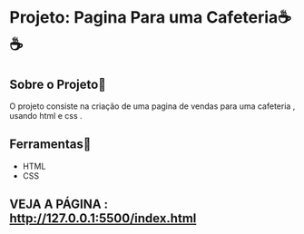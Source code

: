 <h1>
   <p>Projeto: Pagina Para uma Cafeteria☕☕<p> 
</h1>

## Sobre o  Projeto📃
 
 O projeto consiste na criação  de uma  pagina de vendas  para uma cafeteria , usando html e css .

## Ferramentas🔨

* HTML
* CSS

## VEJA A PÁGINA : http://127.0.0.1:5500/index.html

